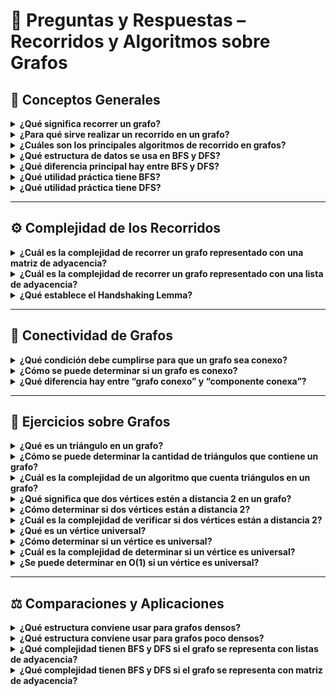 # 🧩 Preguntas y Respuestas – Recorridos y Algoritmos sobre Grafos

## 🧩 Conceptos Generales
<details> <summary><b>¿Qué significa recorrer un grafo?</b></summary> 
Recorrer un grafo significa visitar todos los vértices a los que se puede acceder desde un vértice inicial, siguiendo las aristas que los conectan. 
</details>

<details> <summary><b>¿Para qué sirve realizar un recorrido en un grafo?</b></summary> 
Sirve para determinar qué vértices son alcanzables desde un vértice dado y, en particular, para comprobar si el grafo es conexo, es decir, si existe un camino entre todos los pares de vértices. 
</details>

<details> <summary><b>¿Cuáles son los principales algoritmos de recorrido en grafos?</b></summary> 
Los dos algoritmos clásicos son: 
- BFS (Breadth-First Search búsqueda en anchura. 
- DFS (Depth-First Search búsqueda en profundidad. 
</details>

<details> <summary><b>¿Qué estructura de datos se usa en BFS y DFS?</b></summary> 
- BFS utiliza una cola (FIFO)
- DFS utiliza una pila (LIFO) o puede implementarse de forma recursiva 
</details>

<details> <summary><b>¿Qué diferencia principal hay entre BFS y DFS?</b></summary> 
- BFS explora el grafo por niveles, visitando primero los vértices más cercanos al origen. 
- DFS explora en profundidad, avanzando lo más lejos posible antes de retroceder. 
</details>

<details> <summary><b>¿Qué utilidad práctica tiene BFS?</b></summary> 
Permite encontrar la distancia mínima (en número de aristas) desde un vértice inicial hasta los demás, y se usa para hallar caminos más cortos en grafos sin pesos. 
</details>

<details> <summary><b>¿Qué utilidad práctica tiene DFS?</b></summary> 
Se usa para encontrar componentes conexas, detectar ciclos, calcular ordenamientos topológicos y descubrir puntos de articulación en un grafo. 
</details>

---

## ⚙️ Complejidad de los Recorridos

<details> <summary><b>¿Cuál es la complejidad de recorrer un grafo representado con una matriz de adyacencia?</b></summary> 
Obtener los vecinos de un vértice cuesta O(n), por lo que el recorrido completo cuesta O(n²) 
</details>

<details> <summary><b>¿Cuál es la complejidad de recorrer un grafo representado con una lista de adyacencia?</b></summary> 
La complejidad total es O(n + m), donde n es la cantidad de vértices y m el número de aristas.
</details>

<details> <summary><b>¿Qué establece el Handshaking Lemma?</b></summary> 
Establece que la suma de los grados de todos los vértices es el doble de la cantidad de aristas: 
∑i∈V​ d(i)=2m
</details>

---

## 🧭 Conectividad de Grafos
<details> <summary><b>¿Qué condición debe cumplirse para que un grafo sea conexo?</b></summary> 
Debe existir al menos un camino entre cada par de vértices del grafo. 
</details>

<details> <summary><b>¿Cómo se puede determinar si un grafo es conexo?</b></summary> 
Se elige un vértice inicial s y se realiza un recorrido (BFS o DFS). Si al finalizar todos los vértices están marcados como visitados, el grafo es conexo. 
</details>

<details> <summary><b>¿Qué diferencia hay entre “grafo conexo” y “componente conexa”?</b></summary> 
Un grafo conexo tiene una sola componente, mientras que un grafo no conexo está formado por varias componentes
conexas (subgrafos en los que todos los vértices están conectados entre sí). 
</details>

---

## 🧮 Ejercicios sobre Grafos

<details> <summary><b>¿Qué es un triángulo en un grafo?</b></summary> 
Un triángulo es un conjunto de tres vértices distintos que son vecinos dos a dos. Equivale a una clique de tres vértices. 
</details>

<details> <summary><b>¿Cómo se puede determinar la cantidad de triángulos que contiene un grafo?</b></summary> 
Para cada trío de vértices distintos (i, j, k), verificar si todas las aristas (ij), (ik) y (jk) existen. Cada triángulo se cuenta una vez. 
</details>

<details> <summary><b>¿Cuál es la complejidad de un algoritmo que cuenta triángulos en un grafo?</b></summary> 
Depende de la representación: - Con matriz de adyacencia → O(n³) - Con lista de adyacencia puede optimizarse a O(m√m) o mejor, dependiendo del enfoque. La complejidad general depende de cómo se consultan los vecinos. 
</details>

<details> <summary><b>¿Qué significa que dos vértices estén a distancia 2 en un grafo?</b></summary> 
Dos vértices i y j están a distancia 2 si existe un vértice k tal que (i, k) y (k, j) son aristas del grafo. 
</details>

<details> <summary><b>¿Cómo determinar si dos vértices están a distancia 2?</b></summary> 
Verificar si existe al menos un vértice k que sea vecino tanto de i como de j. Esto puede hacerse recorriendo los vecinos de i y comprobando si alguno está conectado con j. 
</details>

<details> <summary><b>¿Cuál es la complejidad de verificar si dos vértices están a distancia 2?</b></summary> 
Con una lista de adyacencia, el costo depende de los grados de i y j: O(d(i) + d(j)). Con una matriz de adyacencia, el costo es O(n). 
</details>

<details> <summary><b>¿Qué es un vértice universal?</b></summary> 
Es un vértice que es vecino de todos los demás vértices del grafo. 
</details>

<details> <summary><b>¿Cómo determinar si un vértice es universal?</b></summary> 
Comprobar si su grado es igual a n - 1, donde n es la cantidad total de vértices del grafo. 
</details>
<details> <summary><b>¿Cuál es la complejidad de determinar si un vértice es universal?</b></summary> 
- Con una matriz de adyacencia: O(n) - Con una lista de adyacencia: O(d(i)) 
</details>

<details> <summary><b>¿Se puede determinar en O(1) si un vértice es universal?</b></summary> 
Sí. Si se mantiene actualizado el grado de cada vértice como atributo dentro del grafo, puede verificarse en tiempo constante si su grado es n - 1. 
</details>

---

## ⚖️ Comparaciones y Aplicaciones
<details> <summary><b>¿Qué estructura conviene usar para grafos densos?</b></summary> 
La matriz de adyacencia, ya que las operaciones sobre aristas tienen costo constante O(1) y el número de aristas es alto (m ≈ n²). 
</details>

<details> <summary><b>¿Qué estructura conviene usar para grafos poco densos?</b></summary> 
La lista de adyacencia, porque el número de aristas m es mucho menor que n², y recorrer vecinos es más eficiente. 
</details>

<details> <summary><b>¿Qué complejidad tienen BFS y DFS si el grafo se representa con listas de adyacencia?</b></summary> 
Ambos algoritmos tienen una complejidad de O(n + m). 
</details>

<details> <summary><b>¿Qué complejidad tienen BFS y DFS si el grafo se representa con matriz de adyacencia?</b></summary> 
Ambos algoritmos tienen una complejidad de O(n²). 
</details>

